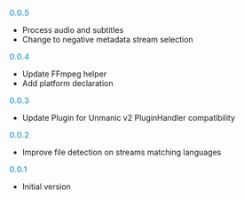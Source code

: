 **<span style="color:#56adda">0.0.5</span>**
- Process audio and subtitles
- Change to negative metadata stream selection

**<span style="color:#56adda">0.0.4</span>**
- Update FFmpeg helper
- Add platform declaration

**<span style="color:#56adda">0.0.3</span>**
- Update Plugin for Unmanic v2 PluginHandler compatibility

**<span style="color:#56adda">0.0.2</span>**
- Improve file detection on streams matching languages

**<span style="color:#56adda">0.0.1</span>**
- Initial version
